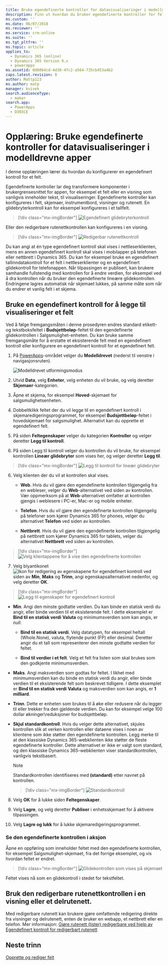 ```yaml
---
title: Bruke egendefinerte kontroller for datavisualiseringer i modelldrevne apper i PowerApps | MicrosoftDocs
description: Finn ut hvordan du bruker egendefinerte kontroller for felt
ms.custom: ''
ms.date: 06/07/2018
ms.reviewer: ''
ms.service: crm-online
ms.suite: ''
ms.tgt_pltfrm: ''
ms.topic: article
applies_to:
  - Dynamics 365 (online)
  - Dynamics 365 Version 9.x
  - powerapps
ms.assetid: 0d6064cd-4d38-4fc2-a564-735cb453a4b2
caps.latest.revision: 8
author: Mattp123
ms.author: matp
manager: kvivek
search.audienceType:
  - maker
search.app:
  - PowerApps
  - D365CE
---
```

# <a name="tutorial-use-custom-controls-for-model-driven-app-data-visualizations"></a>Opplæring: Bruke egendefinerte kontroller for datavisualiseringer i modelldrevne apper

I denne opplæringen lærer du hvordan du konfigurerer en egendefinert kontroll for et felt. 

Egendefinerte kontroller lar deg transformere komponenter i brukergrensesnittet for appen, for eksempel et felt eller en visning som vanligvis inneholder tekst, til visualiseringer. Egendefinerte kontroller kan konfigureres i felt, skjemaer, instrumentbord, visninger og rutenett. En glidebryterkontroll kan for eksempel konfigureres i et tallfelt.

   > [!div class="mx-imgBorder"] 
   > ![Egendefinert glidebryterkontroll](media/slider-control.PNG "Glidebryterkontroll for et felt")

Eller den redigerbare rutenettkontrollen kan konfigureres i en visning. 

   > [!div class="mx-imgBorder"] 
   > ![Redigerbar rutenettkontroll](media/editable-grid-example.png)

Du kan angi at én type egendefinert kontroll skal vises i nettleserklienten, mens en annen egendefinert kontroll skal vises i mobilapper på telefonen eller nettbrett i Dynamics 365. Du kan for eksempel bruke en egendefinert tallinndatakontroll for et felt i nettleserklienter og en egendefinert glidekontroll for telefonappen. Når tilpassingen er publisert, kan brukere samhandle fullstendig med kontrollen for å endre verdien, for eksempel ved å dra kontrollen når du bruker den egendefinerte lineære glidekontrollen. Endringene lagres automatisk når skjemaet lukkes, på samme måte som når du endrer et vanlig felt i et skjema.  
  
## <a name="use-a-custom-control-to-add-visualizations-to-a-field"></a>Bruke en egendefinert kontroll for å legge til visualiseringer et felt  
 Ved å følge fremgangsmåten i denne prosedyren endres standard etikett- og tekstboksfeltet i **Budsjettbeløp**-feltet til den egendefinerte glidekontrollen i Salgsmulighet-enheten. Du kan bruke samme fremgangsmåte for å erstatte et eksisterende felt med en egendefinert kontroll eller konfigurere en egendefinert kontroll for et egendefinert felt.  
  
1.  På [PowerApps](https://web.powerapps.com/?utm_source=padocs&utm_medium=linkinadoc&utm_campaign=referralsfromdoc)-området velger du **Modelldrevet** (nederst til venstre i navigasjonsruten).  

     ![Modelldrevet utformingsmodus](media/model-driven-switch.png)

2.  Utvid **Data**, velg **Enheter**, velg enheten du vil bruke, og velg deretter **Skjemaer**-kategorien.  
  
2.  Åpne et skjema, for eksempel **Hoved**-skjemaet for salgsmulighetsenheten. 
  
3.  Dobbeltklikk feltet der du vil legge til en egendefinert kontroll i skjemaredigeringsprogrammet, for eksempel **Budsjettbeløp**-feltet i hovedskjemaet for salgsmulighet. Alternativt kan du opprette et egendefinert felt. 
  
4.  På siden **Feltegenskaper** velger du kategorien **Kontroller** og velger deretter **Legg til kontroll**.  
  
5.  På siden Legg til kontroll velger du kontrollen du vil bruke, for eksempel kontrollen **Lineær glidebryter** som vises her, og velger deretter **Legg til**.  

   > [!div class="mx-imgBorder"] 
   > ![Legg til kontroll for lineær glidebryter](media/add-slider.PNG "Legg til kontroll for lineær glidebryter")  
  
6.  Velg klienten der du vil at kontrollen skal vises.  
  
    - **Web**. Hvis du vil gjøre den egendefinerte kontrollen tilgjengelig fra en webleser, velger du **Web**-alternativet ved siden av kontrollen. Vær oppmerksom på at **Web**-alternativet omfatter at kontrollen gjengis i weblesere i PC-er, Mac-er og mobile enheter.  
  
    - **Telefon**. Hvis du vil gjøre den egendefinerte kontrollen tilgjengelig på telefoner som kjører Dynamics 365 for phones, velger du alternativet **Telefon** ved siden av kontrollen.  
  
    - **Nettbrett**. Hvis du vil gjøre den egendefinerte kontrollen tilgjengelig på nettbrett som kjører Dynamics 365 for tablets, velger du alternativet **Nettbrett** ved siden av kontrollen.  
  
   > [!div class="mx-imgBorder"] 
   > ![Velg klientappene for å vise den egendefinerte kontrollen](media/choose-client.png "Velg klientappene for å vise den egendefinerte kontrollen")  
  
7.  Velg blyantikonet ![Ikon for redigering av egenskapene for egendefinert kontroll](media/ccf-pencil-icon.png "Ikon for redigering av egenskapene for egendefinert kontroll") ved siden av **Min**, **Maks** og **Trinn**, angi egenskapsalternativet nedenfor, og velg deretter **OK**.  
  
   > [!div class="mx-imgBorder"] 
   > ![Legg til egenskaper for egendefinert kontroll](media/ccf-add-properties.png "Legg til egenskaper for egendefinert kontroll")
  
   - **Min**. Angi den minste godtatte verdien. Du kan binde en statisk verdi du angir, eller binde verdien til et eksisterende felt. I dette eksemplet er **Bind til en statisk verdi** **Valuta** og minimumsverdien som kan angis, er *null*.  
  
       - **Bind til en statisk verdi**. Velg datatypen, for eksempel heltall (Whole.None), valuta, flytende punkt (FP) eller desimal. Deretter angir du et tall som representerer den minste godtatte verdien for feltet.  
  
       - **Bind til verdier i et felt**. Velg et felt fra listen som skal brukes som den godkjente minimumsverdien.  
  
   - **Maks**. Angi maksverdien som godtas for feltet. I likhet med minimumsverdien kan du binde en statisk verdi du angir, eller binde verdien til et eksisterende felt som beskrevet tidligere. I dette eksemplet er **Bind til en statisk verdi** **Valuta** og maksverdien som kan angis, er **1 milliard**.  
  
   - **Trinn**. Dette er enheten som brukes til å øke eller redusere når du legger til eller trekker fra den gjeldende verdien. Du kan for eksempel velge 100 dollar økninger\reduksjoner for budsjettbeløp.  
  
   - **Skjul standardkontroll**. Hvis du velger dette alternativet, skjules kontrollen slik at verken kontrollen eller dataene vises i noen av klientene som ikke støtter den egendefinerte kontrollen. Legg merke til at den klassiske Dynamics 365-webklienten ikke støtter de fleste egendefinerte kontroller. Dette alternativet er ikke er valgt som standard, og den klassiske Dynamics 365-webklienten viser standardkontrollen, vanligvis tekstbasert.  
  
       > [!NOTE]
       >  Standardkontrollen identifiseres med **(standard)** etter navnet på kontrollen.  
       >   
       > > [!div class="mx-imgBorder"] 
       > > ![Standardkontroll](media/default-control.png "Standardkontroll")  
  
8.  Velg **OK** for å lukke siden **Feltegenskaper**.  
  
9. Velg **Lagre**, og velg deretter **Publiser** i enhetsskjemaet for å aktivere tilpassingen.  
  
10. Velg **Lagre og lukk** for å lukke skjemaredigeringsprogrammet.  
  
### <a name="see-the-custom-control-in-action"></a>Se den egendefinerte kontrollen i aksjon  
 Åpne en oppføring som inneholder feltet med den egendefinerte kontrollen, for eksempel Salgsmulighet-skjemaet, fra det forrige eksemplet, og vis hvordan feltet er endret.  
  
   > [!div class="mx-imgBorder"] 
   > ![Glidekontrollen som vises på skjemaet](media/slider-control.PNG "Glidekontrollen som vises på skjemaet")  
  
 Feltet vises nå som en glidekontroll i stedet for tekstfeltet. 

## <a name="use-the-editable-grid-control-on-a-view-or-sub-grid"></a>Bruk den redigerbare rutenettkontrollen i en visning eller et delrutenett.

Med redigerbare rutenett kan brukere gjøre omfattende redigering direkte fra visninger og delrutenett, enten de bruker en webapp, et nettbrett eller en telefon. Mer informasjon: [Gjøre rutenett (lister) redigerbare ved hjelp av Egendefinert kontroll for redigerbart rutenett](make-grids-lists-editable-custom-control.md) 
  
## <a name="next-steps"></a>Neste trinn  
[Opprette og rediger felt](../common-data-service/create-edit-fields.md)
